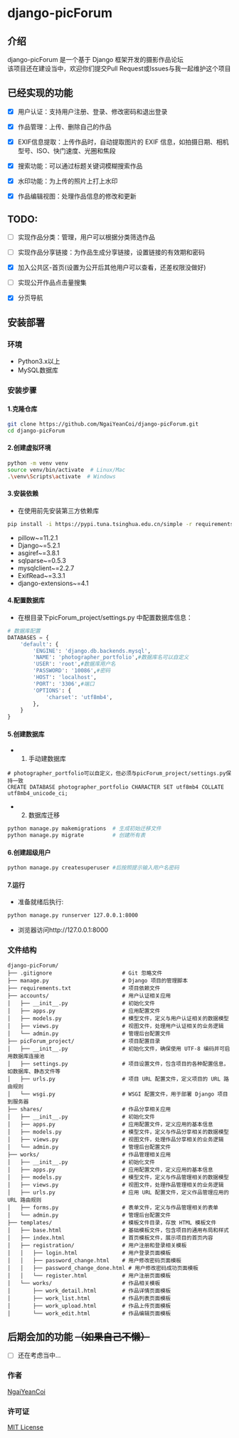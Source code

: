 # django-picForum
## 介绍
django-picForum 是一个基于 Django 框架开发的摄影作品论坛  
该项目还在建设当中，欢迎你们提交Pull Request或Issues与我一起维护这个项目

## 已经实现的功能
- [X] 用户认证：支持用户注册、登录、修改密码和退出登录
- [X] 作品管理：上传、删除自己的作品
- [X] EXIF信息提取：上传作品时，自动提取图片的 EXIF 信息，如拍摄日期、相机型号、ISO、快门速度、光圈和焦段
- [X] 搜索功能：可以通过标题关键词模糊搜索作品
- [X] 水印功能：为上传的照片上打上水印
- [X] 作品编辑视图：处理作品信息的修改和更新


## TODO:
- [ ] 实现作品分类：管理，用户可以根据分类筛选作品
- [ ] 实现作品分享链接：为作品生成分享链接，设置链接的有效期和密码
- [X] 加入公共区-首页(设置为公开后其他用户可以查看，还差权限没做好)
- [ ] 实现公开作品点击量搜集
- [X] 分页导航



## 安装部署

### 环境
- Python3.x以上
- MySQL数据库

### 安装步骤
#### 1.克隆仓库
```bash
git clone https://github.com/NgaiYeanCoi/django-picForum.git
cd django-picForum
```
#### 2.创建虚拟环境
```bash
python -m venv venv
source venv/bin/activate  # Linux/Mac
.\venv\Scripts\activate  # Windows
```
#### 3.安装依赖
- 在使用前先安装第三方依赖库
```bash
pip install -i https://pypi.tuna.tsinghua.edu.cn/simple -r requirements.txt
```

- pillow~=11.2.1
- Django~=5.2.1
- asgiref~=3.8.1
- sqlparse~=0.5.3
- mysqlclient~=2.2.7
- ExifRead~=3.3.1
- django-extensions~=4.1

#### 4.配置数据库
- 在根目录下picForum_project/settings.py 中配置数据库信息：
```python
# 数据库配置
DATABASES = {
    'default': {
        'ENGINE': 'django.db.backends.mysql',
        'NAME': 'photographer_portfolio',#数据库名可以自定义
        'USER': 'root',#数据库用户名
        'PASSWORD': '10086',#密码
        'HOST': 'localhost',
        'PORT': '3306',#端口
        'OPTIONS': {
            'charset': 'utf8mb4',
        },
    }
}
```
#### 5.创建数据库

- 1. 手动建数据库
```mysql
# photographer_portfolio可以自定义，但必须与picForum_project/settings.py保持一致
CREATE DATABASE photographer_portfolio CHARACTER SET utf8mb4 COLLATE utf8mb4_unicode_ci;
```
- 2. 数据库迁移
```bash
python manage.py makemigrations  # 生成初始迁移文件
python manage.py migrate         # 创建所有表
```
#### 6.创建超级用户
```bash
python manage.py createsuperuser #后按照提示输入用户名密码
```

#### 7.运行
- 准备就绪后执行:
```bash
python manage.py runserver 127.0.0.1:8000
```
- 浏览器访问http://127.0.0.1:8000

### 文件结构
```plaintext
django-picForum/
├── .gitignore                      # Git 忽略文件
├── manage.py                       # Django 项目的管理脚本
├── requirements.txt                # 项目依赖文件
├── accounts/                       # 用户认证相关应用
│   ├── __init__.py                 # 初始化文件
│   ├── apps.py                     # 应用配置文件
│   ├── models.py                   # 模型文件，定义与用户认证相关的数据模型
│   ├── views.py                    # 视图文件，处理用户认证相关的业务逻辑
│   └── admin.py                    # 管理后台配置文件
├── picForum_project/               # 项目配置目录
│   ├── __init__.py                 # 初始化文件，确保使用 UTF-8 编码并可启用数据库连接池
│   ├── settings.py                 # 项目设置文件，包含项目的各种配置信息，如数据库、静态文件等
│   ├── urls.py                     # 项目 URL 配置文件，定义项目的 URL 路由规则
│   └── wsgi.py                     # WSGI 配置文件，用于部署 Django 项目到服务器
├── shares/                         # 作品分享相关应用
│   ├── __init__.py                 # 初始化文件
│   ├── apps.py                     # 应用配置文件，定义应用的基本信息
│   ├── models.py                   # 模型文件，定义与作品分享相关的数据模型
│   ├── views.py                    # 视图文件，处理作品分享相关的业务逻辑
│   └── admin.py                    # 管理后台配置文件
├── works/                          # 作品管理相关应用
│   ├── __init__.py                 # 初始化文件
│   ├── apps.py                     # 应用配置文件，定义应用的基本信息
│   ├── models.py                   # 模型文件，定义与作品管理相关的数据模型
│   ├── views.py                    # 视图文件，处理作品管理相关的业务逻辑
│   ├── urls.py                     # 应用 URL 配置文件，定义作品管理应用的 URL 路由规则
│   ├── forms.py                    # 表单文件，定义与作品管理相关的表单
│   └── admin.py                    # 管理后台配置文件
├── templates/                      # 模板文件目录，存放 HTML 模板文件
│   ├── base.html                   # 基础模板文件，包含项目的通用布局和样式
│   ├── index.html                  # 首页模板文件，展示项目的首页内容
│   ├── registration/               # 用户注册和登录相关模板
│   │   ├── login.html              # 用户登录页面模板
│   │   ├── password_change.html    # 用户修改密码页面模板
│   │   ├── password_change_done.html # 用户修改密码成功页面模板
│   │   └── register.html           # 用户注册页面模板
│   └── works/                      # 作品相关模板
│       ├── work_detail.html        # 作品详情页面模板
│       ├── work_list.html          # 作品列表页面模板
│       ├── work_upload.html        # 作品上传页面模板
│       └── work_edit.html          # 作品编辑页面模板
```

## 后期会加的功能 ~~（如果自己不懒）~~
- [ ] 还在考虑当中...

### 作者
[NgaiYeanCoi](https://github.com/NgaiYeanCoi)

### 许可证
[MIT License](https://github.com/NgaiYeanCoi/django-picForum/blob/main/LICENSE)